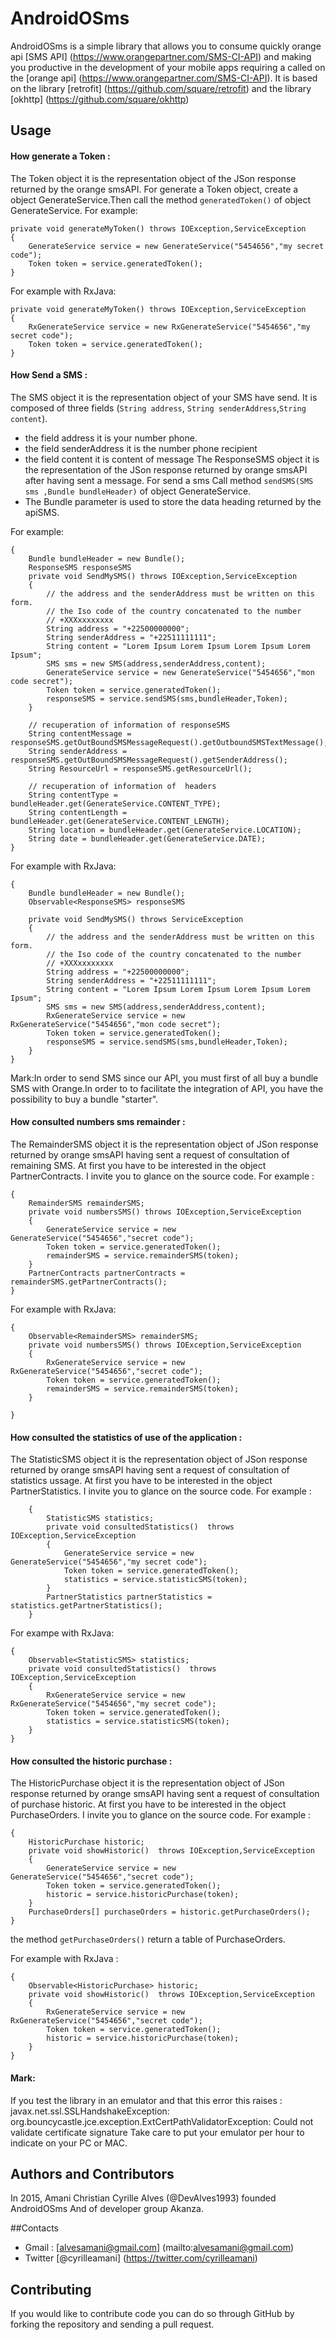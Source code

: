 # AndroidOSms
AndroidOSms is a simple library that allows you to consume  quickly orange api [SMS API] (https://www.orangepartner.com/SMS-CI-API) and making you productive in the development of your mobile apps requiring a called on the [orange api] (https://www.orangepartner.com/SMS-CI-API).
It is based on the library [retrofit] (https://github.com/square/retrofit) and the library [okhttp] (https://github.com/square/okhttp)


## Usage

#### How generate a Token :

The Token object it is the representation object of the JSon response returned by the orange smsAPI.
For generate a Token object, create a object GenerateService.Then call the method `generatedToken()` of 
object GenerateService.
For example:

    private void generateMyToken() throws IOException,ServiceException
    {
    	GenerateService service = new GenerateService("5454656","my secret code");
    	Token token = service.generatedToken();
    }

For example with RxJava:

	private void generateMyToken() throws IOException,ServiceException
	{
		RxGenerateService service = new RxGenerateService("5454656","my secret code");
		Token token = service.generatedToken();
	}

#### How Send a SMS :

The SMS object it is the representation object of your SMS have send.
It is composed of three fields (`String address`, `String senderAddress`,`String content`).
* the field address it is your number phone.
* the field senderAddress it is the number phone recipient 
* the field content it is content of message
The ResponseSMS object it is the representation of the JSon response returned by  orange smsAPI after having sent a message.
For send a sms Call method `sendSMS(SMS sms ,Bundle bundleHeader)` of object GenerateService.
* The Bundle parameter is used to store the data heading returned by the apiSMS.

For example:

    {
    	Bundle bundleHeader = new Bundle();
    	ResponseSMS responseSMS
    	private void SendMySMS() throws IOException,ServiceException
    	{
    		// the address and the senderAddress must be written on this form.
			// the Iso code of the country concatenated to the number
			// +XXXxxxxxxxx
    		String address = "+22500000000";
    		String senderAddress = "+22511111111";
    		String content = "Lorem Ipsum Lorem Ipsum Lorem Ipsum Lorem Ipsum";
    		SMS sms = new SMS(address,senderAddress,content);
    		GenerateService service = new GenerateService("5454656","mon code secret");
    		Token token = service.generatedToken();
    		responseSMS = service.sendSMS(sms,bundleHeader,Token);
    	}
    	
    	// recuperation of information of responseSMS
    	String contentMessage = responseSMS.getOutBoundSMSMessageRequest().getOutboundSMSTextMessage();
    	String senderAddress = responseSMS.getOutBoundSMSMessageRequest().getSenderAddress();
    	String ResourceUrl = responseSMS.getResourceUrl();
    	
    	// recuperation of information of  headers
    	String contentType = bundleHeader.get(GenerateService.CONTENT_TYPE);
    	String contentLength = bundleHeader.get(GenerateService.CONTENT_LENGTH);
    	String location = bundleHeader.get(GenerateService.LOCATION);
    	String date = bundleHeader.get(GenerateService.DATE);
    }


For example with RxJava:

	{
		Bundle bundleHeader = new Bundle();
		Observable<ResponseSMS> responseSMS

		private void SendMySMS() throws ServiceException
		{
			// the address and the senderAddress must be written on this form.
			// the Iso code of the country concatenated to the number
			// +XXXxxxxxxxx
			String address = "+22500000000";
			String senderAddress = "+22511111111";
			String content = "Lorem Ipsum Lorem Ipsum Lorem Ipsum Lorem Ipsum";
			SMS sms = new SMS(address,senderAddress,content);
			RxGenerateService service = new RxGenerateService("5454656","mon code secret");
			Token token = service.generatedToken();
			responseSMS = service.sendSMS(sms,bundleHeader,Token);
		}
	}

Mark:In order to send SMS since our API, you must first of all buy a bundle SMS with Orange.In order to 
to facilitate the integration of API, you have the possibility to buy a bundle "starter".

#### How consulted numbers sms remainder :

The RemainderSMS object it is the representation object of JSon response returned by orange smsAPI having sent a request of consultation of remaining SMS.
At first you have to be interested in the object PartnerContracts. I invite you to glance on the source code.
For example :

    {
    	RemainderSMS remainderSMS;
    	private void numbersSMS() throws IOException,ServiceException
    	{
    		GenerateService service = new GenerateService("5454656","secret code");
    		Token token = service.generatedToken();  
    		remainderSMS = service.remainderSMS(token);
    	}
    	PartnerContracts partnerContracts =  remainderSMS.getPartnerContracts();
    }


For example with RxJava:

	{
    	Observable<RemainderSMS> remainderSMS;
    	private void numbersSMS() throws IOException,ServiceException
    	{
    		RxGenerateService service = new RxGenerateService("5454656","secret code");
    		Token token = service.generatedToken();
    		remainderSMS = service.remainderSMS(token);
    	}

    }

#### How consulted the statistics of use of the application :

The StatisticSMS object it is the representation object of JSon response returned by orange smsAPI having sent a request of consultation of statistics ussage.
At first you have to be interested in the object PartnerStatistics. I invite you to glance on the source code.
For example :

        {
        	StatisticSMS statistics;
        	private void consultedStatistics()  throws IOException,ServiceException
        	{
        		GenerateService service = new GenerateService("5454656","my secret code");
        		Token token = service.generatedToken();
        		statistics = service.statisticSMS(token);
        	}
        	PartnerStatistics partnerStatistics = statistics.getPartnerStatistics();
        }

For exampe with RxJava:

	{
		Observable<StatisticSMS> statistics;
		private void consultedStatistics()  throws IOException,ServiceException
		{
			RxGenerateService service = new RxGenerateService("5454656","my secret code");
			Token token = service.generatedToken();
			statistics = service.statisticSMS(token);
		}
	}

#### How consulted the historic purchase :

The HistoricPurchase object it is the representation object of JSon response returned by orange smsAPI having sent a request of consultation of purchase historic.
At first you have to be interested in the object PurchaseOrders. I invite you to glance on the source code.
For example :

    {
    	HistoricPurchase historic;
    	private void showHistoric()  throws IOException,ServiceException
    	{
    		GenerateService service = new GenerateService("5454656","secret code");
    		Token token = service.generatedToken();
    		historic = service.historicPurchase(token);
    	}
    	PurchaseOrders[] purchaseOrders = historic.getPurchaseOrders();
    }
 the method `getPurchaseOrders()` return a table of PurchaseOrders.

For example with RxJava :

	{
		Observable<HistoricPurchase> historic;
		private void showHistoric()  throws IOException,ServiceException
		{
			RxGenerateService service = new RxGenerateService("5454656","secret code");
			Token token = service.generatedToken();
			historic = service.historicPurchase(token);
		}
    }

#### Mark:
If you test the library in an emulator and that this error this raises : javax.net.ssl.SSLHandshakeException: org.bouncycastle.jce.exception.ExtCertPathValidatorException: Could not validate certificate signature
Take care to put your emulator per hour to indicate on your PC or MAC.

## Authors and Contributors
In 2015, Amani Christian Cyrille Alves (@DevAlves1993) founded AndroidOSms And of developer group Akanza.

##Contacts

* Gmail : [alvesamani@gmail.com] (mailto:alvesamani@gmail.com)
* Twitter [@cyrilleamani] (https://twitter.com/cyrilleamani)

## Contributing
If you would like to contribute code you can do so through GitHub by forking the repository and sending a pull request.
